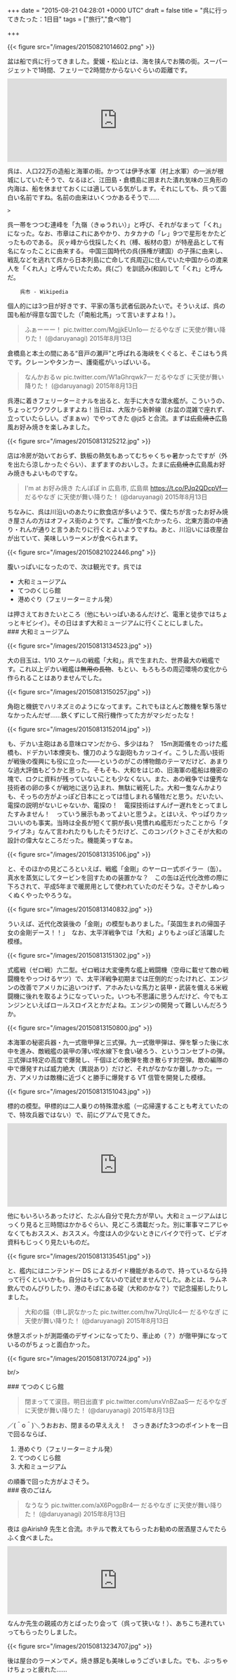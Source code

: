 
+++
date = "2015-08-21 04:28:01 +0000 UTC"
draft = false
title = "呉に行ってきたった：1日目"
tags = ["旅行","食べ物"]

+++


{{< figure src="/images/20150821014602.png"  >}}

盆は船で呉に行ってきました。愛媛・松山とは、海を挟んでお隣の街。スーパージェットで1時間、フェリーで2時間かからないぐらいの距離です。<iframe src="https://hatenablog-parts.com/embed?url=https%3A%2F%2Fblog.daruyanagi.jp%2Fentry%2F2015%2F08%2F18%2F051707" title="船乗って松山から広島・呉に行ってきたった。 - だるろぐ" class="embed-card embed-blogcard" scrolling="no" frameborder="0" style="display: block; width: 100%; height: 190px; max-width: 500px; margin: 10px 0px;"></iframe>呉は、人口22万の造船と海軍の街。かつては伊予水軍（村上水軍）の一派が根城にしていたそうで、なるほど、江田島・倉橋島に囲まれた潰れ気味の三角形の内海は、船を休ませておくには適している気がします。それにしても、呉って面白い名前ですね。名前の由来はいくつかあるそうで……

    >
        

呉一帯をつつむ連峰を「九嶺（きゅうれい）」と呼び、それがなまって「くれ」になった。なお、市章はこれにあやかり、カタカナの「レ」9つで星形をかたどったものである。
灰ヶ峰から伐採したくれ（榑、板材の意）が特産品として有名になったことに由来する。
中国三国時代の呉(孫権が建国）の子孫に由来し、戦乱などを逃れて呉から日本列島に亡命して呉周辺に住んでいた中国からの渡来人を「くれ人」と呼んでいたため。呉(ご）を訓読み(和訓)して「くれ」と呼んだ。

        呉市 - Wikipedia
    
個人的には3つ目が好きです、平家の落ち武者伝説みたいで。そういえば、呉の国も船が得意な国でした（「南船北馬」って言いますよね！）。

>ふぁーーー！ pic.twitter.com/MgjjkEUn1o— だるやなぎ に天使が舞い降りた！ (@daruyanagi) 2015年8月13日<script async="" src="https://platform.twitter.com/widgets.js" charset="utf-8"></script>

倉橋島と本土の間にある“音戸の瀬戸”と呼ばれる海峡をくぐると、そこはもう呉です。クレーンやタンカー、護衛艦がいっぱいいる。

>なんかおるｗ pic.twitter.com/W1aGhrqwk7— だるやなぎ に天使が舞い降りた！ (@daruyanagi) 2015年8月13日<script async="" src="https://platform.twitter.com/widgets.js" charset="utf-8"></script>

呉港に着きフェリーターミナルを出ると、左手に大きな潜水艦が。こういうの、ちょっとワクワクしますよね！当日は、大阪から新幹線（お盆の混雑で座れず、立っていたらしい。ざまぁｗ）でやってきた @jz5 と合流。まずは<s>広島焼き</s>広島風お好み焼きを楽しみました。

{{< figure src="/images/20150813125212.jpg"  >}}

店は冷房が効いておらず、鉄板の熱気もあってむちゃくちゃ暑かったですが（外を出たら涼しかったぐらい）、まずますのおいしさ。たまに<s>広島焼き</s>広島風お好み焼きもよいものですな。

>I&#39;m at お好み焼き たんぽぽ in 広島市, 広島県 https://t.co/PJq2QDcpVf— だるやなぎ に天使が舞い降りた！ (@daruyanagi) 2015年8月13日<script async="" src="https://platform.twitter.com/widgets.js" charset="utf-8"></script>

ちなみに、呉は川沿いのあたりに飲食店が多いようで、僕たちが言ったお好み焼き屋さんの方はオフィス街のようです。ご飯が食べたかったら、北東方面の中通り・れんが通りと言うあたりに行くとよいようですね。あと、川沿いには夜屋台が出ていて、美味しいラーメンが食べられます。

{{< figure src="/images/20150821022446.png"  >}}

腹いっぱいになったので、次は観光です。呉では

<ul>
<li>大和ミュージアム</li>
<li>てつのくじら館</li>
<li>港めぐり（フェリーターミナル発）</li>
</ul>は押さえておきたいところ（他にもいっぱいあるんだけど、電車と徒歩ではちょっとキビシイ）。その日はまず大和ミュージアムに行くことにしました。

<div class="section">
    ### 大和ミュージアム
    

{{< figure src="/images/20150813134523.jpg"  >}}

大の目玉は、1/10 スケールの戦艦「大和」。呉で生まれた、世界最大の戦艦です。これ以上デカい戦艦は<s>無用の長物</s>、もとい、もろもろの周辺環境の変化から作られることはありませんでした。

{{< figure src="/images/20150813150257.jpg"  >}}

角砲と機銃でハリネズミのようになってます。これでもほとんど敵機を撃ち落せなかったんだぜ……鉄くずにして飛行機作ってた方がマシだったな！

{{< figure src="/images/20150813152014.jpg"  >}}

も、デカい主砲はある意味ロマンだから、多少はね？　15m測距儀をのっけた艦橋も、ドデカい1本煙突も、懐刀のような副砲もカッコイイ。こうした高い技術が戦後の復興にも役に立った――というのがこの博物館のテーマだけど、あまりな過大評価もどうかと思った。そもそも、大和をはじめ、旧海軍の艦船は機密の塊で、ロクに資料が残っていないことも少なくない。また、あの戦争では優秀な技術者の卵の多くが戦地に送り込まれ、無駄に戦死した。大和一隻なんかよりも、そっちの方がよっぽど日本にとっては惜しまれる犠牲だと思う。だいたい、電探の説明がないじゃないか、電探の！　電探技術はすんげー遅れをとってましたすみません！　っていう展示もあってよいと思うよ。とはいえ、やっぱりカッコいいのも事実。当時は全長が短くて胴が長い見慣れぬ艦形だったことから「タライブネ」なんて言われたりもしたそうだけど、このコンパクトさこそが大和の設計の偉大なところだった。機能美っすなぁ。

{{< figure src="/images/20150813135106.jpg"  >}}

と、そのほかの見どころといえば、戦艦「金剛」のヤーロー式ボイラー（缶）。真水を蒸気にしてタービンを回すための装置かな？　この缶は近代化改修の際に下ろされて、平成5年まで暖房用として使われていたのだそうな。さぞかしぬっくぬくやったやろうな。

{{< figure src="/images/20150813140832.jpg"  >}}

ういえば、近代化改装後の「金剛」の模型もありました。「英国生まれの帰国子女の金剛デース！！」　なお、太平洋戦争では「大和」よりもよっぽど活躍した模様。

{{< figure src="/images/20150813151302.jpg"  >}}

式艦戦（ゼロ戦）六二型。ゼロ戦は大変優秀な艦上戦闘機（空母に載せて敵の戦闘機をやっつけるヤツ）で、太平洋戦争初期までは圧倒的だったけれど、エンジンの改善でアメリカに追いつけず、アホみたいな馬力と装甲・武装を備える米戦闘機に後れを取るようになっていった。いつも不思議に思うんだけど、今でもエンジンといえばロールスロイスとかだよね。エンジンの開発って難しいんだろうか。

{{< figure src="/images/20150813150800.jpg"  >}}

本海軍の秘密兵器・九一式徹甲弾と三式弾。九一式徹甲弾は、弾を撃った後に水中を進み、敵戦艦の装甲の薄い喫水線下を食い破ろう、というコンセプトの弾。三式弾は特定の高度で爆発し、千個ほどの散弾を撒き散らす対空弾。敵の編隊の中で爆発すれば威力絶大（異説あり）だけど、それがなかなか難しかった。一方、アメリカは敵機に近づくと勝手に爆発する VT 信管を開発した模様。

{{< figure src="/images/20150813151043.jpg"  >}}

標的の模型。甲標的は二人乗りの特殊潜水艦（一応帰還することも考えていたので、特攻兵器ではない）で、前にグアムで見てきた。<iframe src="https://hatenablog-parts.com/embed?url=https%3A%2F%2Fblog.daruyanagi.jp%2Fentry%2F2014%2F12%2F16%2F161819" title="グアムでレンタカー借りて甲標的（？）みてきた - だるろぐ" class="embed-card embed-blogcard" scrolling="no" frameborder="0" style="display: block; width: 100%; height: 190px; max-width: 500px; margin: 10px 0px;"></iframe>他にもいろいろあったけど、たぶん自分で見た方が早い。大和ミュージアムはじっくり見ると三時間はかかるぐらい、見どころ満載だった。別に軍事マニアじゃなくてもおススメ、おススメ。今度は人の少ないときにバイクで行って、ビデオ資料もじっくり見たいものだ。

{{< figure src="/images/20150813135451.jpg"  >}}

と、艦内にはニンテンドー DS によるガイド機能があるので、持っているなら持って行くといいかも。自分はもってないので試せませんでした。あとは、ラムネ飲んでのんびりしたり、港のそばにある碇（大和のかな？）で記念撮影したりしました。

>大和の錨（申し訳なかった pic.twitter.com/hw7UrqUIc4— だるやなぎ に天使が舞い降りた！ (@daruyanagi) 2015年8月13日<script async="" src="https://platform.twitter.com/widgets.js" charset="utf-8"></script>

休憩スポットが測距儀のデザインになってたり、車止め（？）が徹甲弾になっているのがちょっと面白かった。

{{< figure src="/images/20150813170724.jpg"  >}}

br/>


</div>
<div class="section">
    ### てつのくじら館
    

>閉まってて涙目。明日出直す pic.twitter.com/unxVnBZaaS— だるやなぎ に天使が舞い降りた！ (@daruyanagi) 2015年8月13日<script async="" src="https://platform.twitter.com/widgets.js" charset="utf-8"></script>

／(＾o＾)＼うおおお、閉まるの早えええ！　さっきあげた3つのポイントを一日で回るならば、

<ol>
<li>港めぐり（フェリーターミナル発）</li>
<li>てつのくじら館</li>
<li>大和ミュージアム</li>
</ol>の順番で回った方がよさそう。

</div>
<div class="section">
    ### 夜のごはん
    

>なうなう pic.twitter.com/aX6PogpBr4— だるやなぎ に天使が舞い降りた！ (@daruyanagi) 2015年8月13日<script async="" src="https://platform.twitter.com/widgets.js" charset="utf-8"></script>

夜は @Airish9 先生と合流。ホテルで教えてもらったお勧めの居酒屋さんでたらふく食べました。<iframe src="https://hatenablog-parts.com/embed?url=http%3A%2F%2Fkasimak.com%2F" title="呉市 倉橋で獲れた新鮮な魚介類をお届けする　居酒屋 かしま支店　各宴会ご用命ください" class="embed-card embed-webcard" scrolling="no" frameborder="0" style="display: block; width: 100%; height: 155px; max-width: 500px; margin: 10px 0px;"></iframe>なんか先生の親戚の方とばったり会って（呉って狭いな！）、あちこち連れていってもらったりしました。

{{< figure src="/images/20150813234707.jpg"  >}}

後は屋台のラーメンで〆。焼き豚足も美味しゅうございました。でも、ぶっちゃけちょっと疲れた……

</div>

